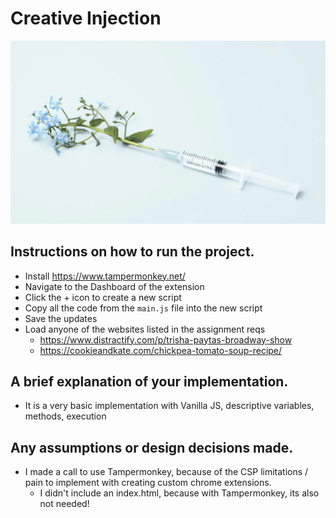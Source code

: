 # Creative Injection 
![image info](./creative-injection.png)

## Instructions on how to run the project. 
* Install https://www.tampermonkey.net/
* Navigate to the Dashboard of the extension
* Click the + icon to create a new script
* Copy all the code from the `main.js` file into the new script
* Save the updates
* Load anyone of the websites listed in the assignment reqs
  * https://www.distractify.com/p/trisha-paytas-broadway-show
  * https://cookieandkate.com/chickpea-tomato-soup-recipe/
## A brief explanation of your implementation. 
* It is a very basic implementation with Vanilla JS, descriptive variables, methods, execution
## Any assumptions or design decisions made. 
* I made a call to use Tampermonkey, because of the CSP limitations / pain to implement with creating custom chrome extensions. 
  * I didn't include an index.html, because with Tampermonkey, its also not needed! 
